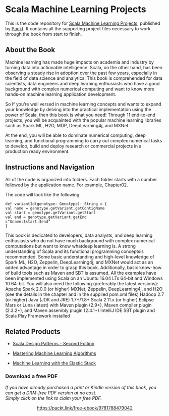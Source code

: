 


# Scala Machine Learning Projects
This is the code repository for [Scala Machine Learning Projects](https://www.packtpub.com/big-data-and-business-intelligence/scala-machine-learning-projects?utm_source=github&utm_medium=repository&utm_campaign=9781788479042), published by [Packt](https://www.packtpub.com/?utm_source=github). It contains all the supporting project files necessary to work through the book from start to finish.
## About the Book
Machine learning has made huge impacts on academia and industry by turning data into actionable intelligence. Scala, on the other hand, has been observing a steady rise in adoption over the past few years, especially in the field of data science and analytics. This book is comprehended for data scientists, data engineers and deep learning enthusiasts who have a good background with complex numerical computing and want to know more hands-on machine learning application development.

So If you’re well versed in machine learning concepts and wants to expand your knowledge by delving into the practical implementation using the power of Scala, then this book is what you need! Through 11 end-to-end projects, you will be acquainted with the popular machine learning libraries such as Spark ML, H2O, MDP, DeepLearning4j, and MXNet.

At the end, you will be able to dominate numerical computing, deep learning, and functional programming to carry out complex numerical tasks to develop, build and deploy research or commercial projects in a production ready environment.

## Instructions and Navigation
All of the code is organized into folders. Each folder starts with a number followed by the application name. For example, Chapter02.



The code will look like the following:
```
def variantId(genotype: Genotype): String = {
val name = genotype.getVariant.getContigName
val start = genotype.getVariant.getStart
val end = genotype.getVariant.getEnd
s"$name:$start:$end"
}
```

This book is dedicated to developers, data analysts, and deep learning enthusiasts who do not have much background with complex numerical computations but want to know whatdeep learning is. A strong understanding of Scala and its functional programming conceptsis recommended. Some basic understanding and high-level knowledge of Spark ML, H2O, Zeppelin, DeepLearning4j, and MXNet would act as an added advantage in order to grasp this book. Additionally, basic know-how of build tools such as Maven and SBT is assumed. All the examples have been implemented using Scala on an Ubuntu 16.04 LTs 64-bit and Windows 10 64-bit. You will also need the following (preferably the latest versions):
Apache Spark 2.0.0 (or higher)
MXNet, Zeppelin, DeepLearning4j, and H2O (see the details in the chapter and in
the supplied pom.xml files)
Hadoop 2.7 (or higher)
Java (JDK and JRE) 1.7+/1.8+
Scala 2.11.x (or higher)
Eclipse Mars or Luna (latest) with Maven plugin (2.9+), Maven compiler plugin
(2.3.2+), and Maven assembly plugin (2.4.1+)
IntelliJ IDE
SBT plugin and Scala Play Framework installed

## Related Products
* [Scala Design Patterns - Second Edition](https://www.packtpub.com/application-development/scala-design-patterns-second-edition?utm_source=github&utm_medium=repository&utm_campaign=9781788471305)

* [Mastering Machine Learning Algorithms](https://www.packtpub.com/big-data-and-business-intelligence/mastering-machine-learning-algorithms?utm_source=github&utm_medium=repository&utm_campaign=9781788621113)

* [Machine Learning with the Elastic Stack](https://www.packtpub.com/big-data-and-business-intelligence/machine-learning-elastic-stack?utm_source=github&utm_medium=repository&utm_campaign=9781788477543)

### Download a free PDF

 <i>If you have already purchased a print or Kindle version of this book, you can get a DRM-free PDF version at no cost.<br>Simply click on the link to claim your free PDF.</i>
<p align="center"> <a href="https://packt.link/free-ebook/9781788479042">https://packt.link/free-ebook/9781788479042 </a> </p>